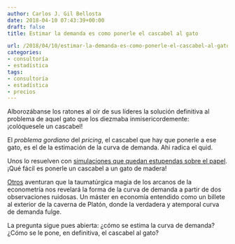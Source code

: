 ```yaml
---
author: Carlos J. Gil Bellosta
date: 2018-04-10 07:43:39+00:00
draft: false
title: Estimar la demanda es como ponerle el cascabel al gato

url: /2018/04/10/estimar-la-demanda-es-como-ponerle-el-cascabel-al-gato/
categories:
- consultoría
- estadística
tags:
- consultoría
- estadística
- precios
---
```


Alborozábanse los ratones al oír de sus líderes la solución definitiva al problema de aquel gato que los diezmaba inmisericordemente: ¡colóquesele un cascabel!

El _problema gordiano_ del _pricing_, el cascabel que hay que ponerle a ese gato, es el de la estimación de la curva de demanda. Ahi radica el quid.

Unos lo resuelven con [simulaciones que quedan estupendas sobre el papel](https://insightr.wordpress.com/2017/08/27/pricing-optimization-how-to-find-the-price-that-maximizes-your-profit/). ¡Qué fácil es ponerle un cascabel a un gato de madera!

[Otros](https://www.datanalytics.com/2018/04/03/causalidad-malo-lo-uno-pero-tampoco-bueno-lo-otro/) aventuran que la taumatúrgica magia de los arcanos de la econometría nos revelará la forma de la curva de demanda a partir de dos observaciones ruidosas. Un máster en economía entendido como un billete al exterior de la caverna de Platón, donde la verdadera y atemporal curva de demanda fulge.

La pregunta sigue pues abierta: ¿cómo se estima la curva de demanda? ¿Cómo se le pone, en definitiva, el cascabel al gato?

